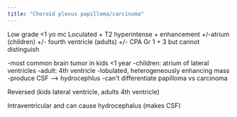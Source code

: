 ```yaml
---
title: "Choroid plexus papilloma/carcinoma"
---
```

Low grade
&lt;1 yo mc
Loculated + T2 hyperintense + enhancement +/-atrium (children) +/- fourth ventricle (adults) +/- CPA
Gr 1 + 3 but cannot distinguish

-most common brain tumor in kids &lt;1 year
-children: atrium of lateral ventricles
-adult: 4th ventricle
-lobulated, heterogeneously enhancing mass
-produce CSF --&gt; hydrocephlus
-can't differentiate papilloma vs carcinoma

Reversed (kids lateral ventricle, adults 4th ventricle)

Intraventricular and can cause hydrocephalus (makes CSF)

